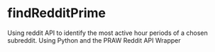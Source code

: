 # findRedditPrime
Using reddit API to identify the most active hour periods of a chosen subreddit. Using Python and the PRAW Reddit API Wrapper
